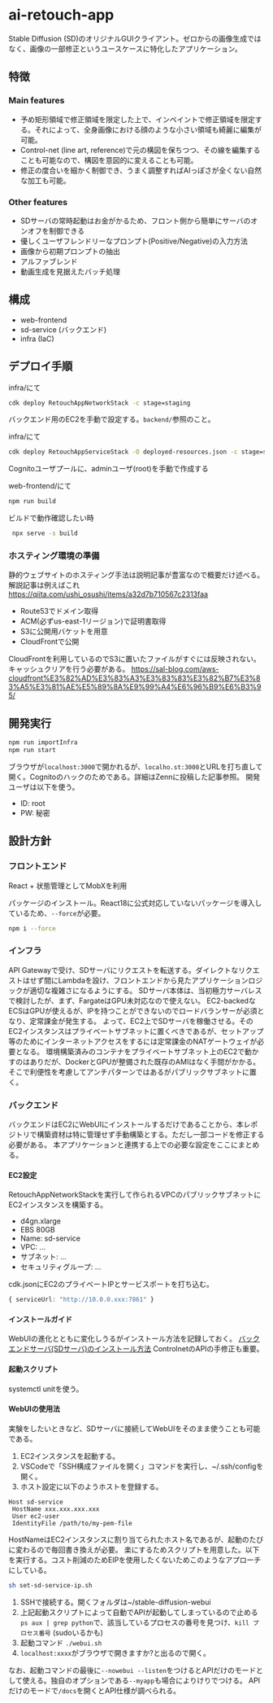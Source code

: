 # ai-retouch-app

Stable Diffusion (SD)のオリジナルGUIクライアント。ゼロからの画像生成ではなく、画像の一部修正というユースケースに特化したアプリケーション。

## 特徴

### Main features

- 予め矩形領域で修正領域を限定した上で、インペイントで修正領域を限定する。それによって、全身画像における顔のような小さい領域も綺麗に編集が可能。
- Control-net (line art, reference)で元の構図を保ちつつ、その線を編集することも可能なので、構図を意図的に変えることも可能。
- 修正の度合いを細かく制御でき、うまく調整すればAIっぽさが全くない自然な加工も可能。

### Other features

- SDサーバの常時起動はお金がかるため、フロント側から簡単にサーバのオンオフを制御できる
- 優しくユーザフレンドリーなプロンプト(Positive/Negative)の入力方法
- 画像から初期プロンプトの抽出
- アルファブレンド
- 動画生成を見据えたバッチ処理


## 構成

- web-frontend
- sd-service (バックエンド)
- infra (IaC)

## デプロイ手順

infra/にて

```sh
cdk deploy RetouchAppNetworkStack -c stage=staging
```

バックエンド用のEC2を手動で設定する。`backend/`参照のこと。

infra/にて

```sh
cdk deploy RetouchAppServiceStack -O deployed-resources.json -c stage=staging
```

Cognitoユーザプールに、adminユーザ(root)を手動で作成する

web-frontend/にて

```sh
npm run build
```

ビルドで動作確認したい時

```sh
 npx serve -s build
```

### ホスティング環境の準備

静的ウェブサイトのホスティング手法は説明記事が豊富なので概要だけ述べる。
解説記事は例えばこれ <https://qiita.com/ushi_osushi/items/a32d7b710567c2313faa>

- Route53でドメイン取得
- ACM(必ずus-east-1リージョン)で証明書取得
- S3に公開用バケットを用意
- CloudFrontで公開

CloudFrontを利用しているのでS3に置いたファイルがすぐには反映されない。キャッシュクリアを行う必要がある。
<https://sal-blog.com/aws-cloudfront%E3%82%AD%E3%83%A3%E3%83%83%E3%82%B7%E3%83%A5%E3%81%AE%E5%89%8A%E9%99%A4%E6%96%B9%E6%B3%95/>

## 開発実行

```sh
npm run importInfra
npm run start
```

ブラウザが`localhost:3000`で開かれるが、`localho.st:3000`とURLを打ち直して開く。Cognitoのハックのためである。詳細はZennに投稿した記事参照。
開発ユーザは以下を使う。

- ID: root
- PW: 秘密

## 設計方針

### フロントエンド

React + 状態管理としてMobXを利用

パッケージのインストール。React18に公式対応していないパッケージを導入しているため、`--force`が必要。

```sh
npm i --force
```

### インフラ

API Gatewayで受け、SDサーバにリクエストを転送する。ダイレクトなリクエストはせず間にLambdaを設け、フロントエンドから見たアプリケーションロジックが適切な複雑さになるようにする。
SDサーバ本体は、当初極力サーバレスで検討したが、まず、FargateはGPU未対応なので使えない。 EC2-backedなECSはGPUが使えるが、IPを持つことができないのでロードバランサーが必須となり、定常課金が発生する。
よって、EC2上でSDサーバを稼働させる。そのEC2インスタンスはプライベートサブネットに置くべきであるが、セットアップ等のためにインターネットアクセスをするには定常課金のNATゲートウェイが必要となる。
環境構築済みのコンテナをプライベートサブネット上のEC2で動かすのはありだが、DockerとGPUが整備された既存のAMIはなく手間がかかる。そこで利便性を考慮してアンチパターンではあるがパブリックサブネットに置く。

### バックエンド

バックエンドはEC2にWebUIにインストールするだけであることから、本レポジトリで構築資材は特に管理せず手動構築とする。ただし一部コードを修正する必要がある。
本アプリケーションと連携する上での必要な設定をここにまとめる。

#### EC2設定

RetouchAppNetworkStackを実行して作られるVPCのパブリックサブネットにEC2インスタンスを構築する。

- d4gn.xlarge
- EBS 80GB
- Name: sd-service
- VPC: ...
- サブネット: ...
- セキュリティグループ: ...
  
cdk.jsonにEC2のプライベートIPとサービスポートを打ち込む。

```typescript
{ serviceUrl: "http://10.0.0.xxx:7861" }
```

#### インストールガイド

WebUIの進化とともに変化しうるがインストール方法を記録しておく。
[バックエンドサーバ(SDサーバ)のインストール方法](./backend/sd-server-memo.md)
ControlnetのAPIの手修正も重要。

#### 起動スクリプト

systemctl unitを使う。

#### WebUIの使用法

実験をしたいときなど、SDサーバに接続してWebUIをそのまま使うことも可能である。

1. EC2インスタンスを起動する。
2. VSCodeで「SSH構成ファイルを開く」コマンドを実行し、~/.ssh/configを開く。
3. ホスト設定に以下のようホストを登録する。

```
Host sd-service
 HostName xxx.xxx.xxx.xxx
 User ec2-user
 IdentityFile /path/to/my-pem-file
```

HostNameはEC2インスタンスに割り当てられたホスト名であるが、起動のたびに変わるので毎回書き換えが必要。
楽にするためスクリプトを用意した。以下を実行する。コスト削減のためEIPを使用したくないためこのようなアプローチにしている。

```bash
sh set-sd-service-ip.sh
```


1. SSHで接続する。開くフォルダは~/stable-diffusion-webui
2. 上記起動スクリプトによって自動でAPIが起動してしまっているので止める `ps aux | grep python`で、該当しているプロセスの番号を見つけ、`kill プロセス番号` (sudoいるかも)
3. 起動コマンド `./webui.sh`
4. `localhost:xxxx`がブラウザで開きますか?と出るので開く。

なお、起動コマンドの最後に`--nowebui --listen`をつけるとAPIだけのモードとして使える。独自のオプションである`--myapp`も場合によりけりでつける。
APIだけのモードで`/docs`を開くとAPI仕様が調べられる。

